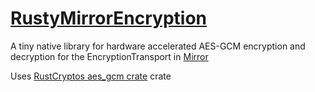 # [RustyMirrorEncryption](https://github.com/imerr/RustyMirrorEncryption)
A tiny native library for hardware accelerated AES-GCM encryption and decryption for the EncryptionTransport in [Mirror](https://github.com/MirrorNetworking/Mirror)

Uses [RustCryptos aes_gcm crate](https://github.com/RustCrypto/AEADs/tree/master/aes-gcm) crate
